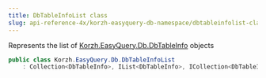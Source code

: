 ```yaml
---
title: DbTableInfoList class
slug: api-reference-4x/korzh-easyquery-db-namespace/dbtableinfolist-class
---
```



Represents the list of [Korzh.EasyQuery.Db.DbTableInfo](/api-reference-4x/korzh-easyquery-db-namespace/dbtableinfo-class) objects
```csharp
public class Korzh.EasyQuery.Db.DbTableInfoList
    : Collection<DbTableInfo>, IList<DbTableInfo>, ICollection<DbTableInfo>, IEnumerable<DbTableInfo>, IEnumerable, IList, ICollection, IReadOnlyList<DbTableInfo>, IReadOnlyCollection<DbTableInfo>

```